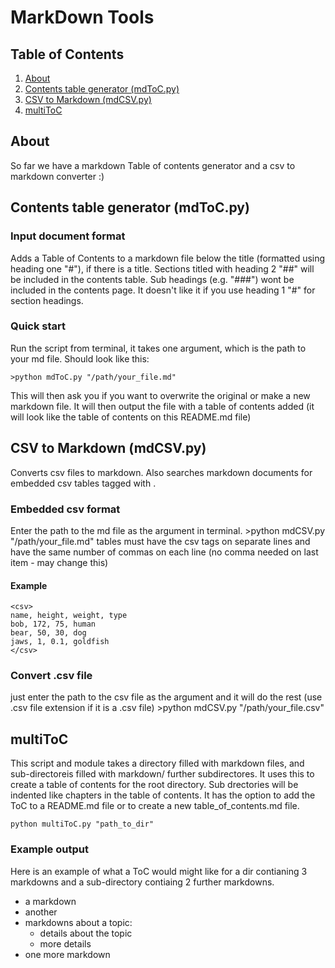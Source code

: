 # MarkDown Tools 
## Table of Contents
1. [About ](#1)
2. [Contents table generator (mdToC.py)](#2)
3. [CSV to Markdown (mdCSV.py) ](#3)
4. [multiToC](#4)


## About <a name = 1></a>
So far we have a markdown Table of contents generator and a csv to markdown converter :)

## Contents table generator (mdToC.py)<a name = 2></a>
### Input document format
Adds a Table of Contents to a markdown file below the title (formatted using heading one "#"), if there is a title. Sections titled with heading 2 "##" will be included in the contents table. Sub headings (e.g. "###") wont be included in the contents page. It doesn't like it if you use heading 1 "#" for section headings.

### Quick start
Run the script from terminal, it takes one argument, which is the path to your md file. Should look like this:

	>python mdToC.py "/path/your_file.md" 

This will then ask you if you want to overwrite the original or make a new markdown file. It will then output the file with a table of contents added (it will look like the table of contents on this README.md file)

## CSV to Markdown (mdCSV.py) <a name = 3></a>
Converts csv files to markdown. Also searches markdown documents for embedded csv tables tagged with <csv> </csv>. 

### Embedded csv format 
Enter the path to the md file as the argument in terminal. 
	>python mdCSV.py "/path/your_file.md" 
tables must have the csv tags on separate lines and have the same number of commas on each line (no comma needed on last item - may change this) 
#### Example

	<csv>  
	name, height, weight, type   	
	bob, 172, 75, human   
	bear, 50, 30, dog   
	jaws, 1, 0.1, goldfish   
	</csv>  

### Convert .csv file
just enter the path to the csv file as the argument and it will do the rest (use .csv file extension if it is a .csv file)
	>python mdCSV.py "/path/your_file.csv"

## multiToC<a name = 4></a>
This script and module takes a directory filled with markdown files, and sub-directoreis filled with markdown/ further subdirectores. It uses this to create a table of contents for the root directory. Sub drectories will be indented like chapters in the table of contents. It has the option to add the ToC to a README.md file or to create a new table_of_contents.md file. 

```
python multiToC.py "path_to_dir"
```

### Example output 
Here is an example of what a ToC would might like for a dir contianing 3 markdowns and a sub-directory contiaing 2 further markdowns. 

 
* a markdown
* another
* markdowns about a topic:
  * details about the topic
  * more details
* one more markdown

